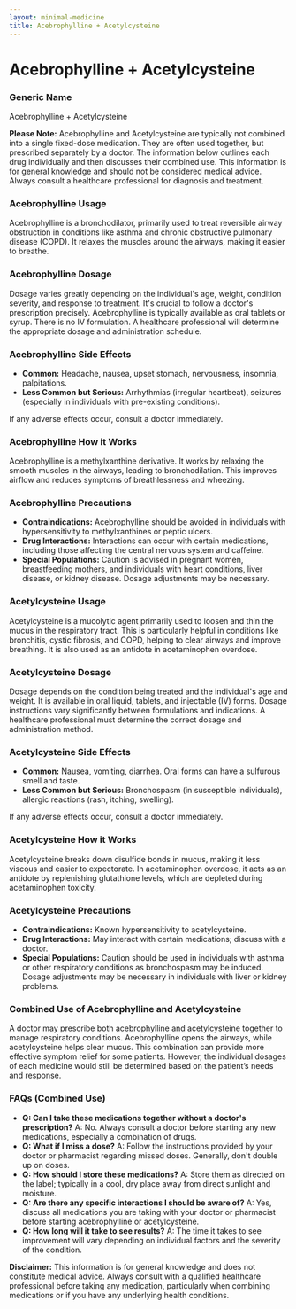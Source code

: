 ```yaml
---
layout: minimal-medicine
title: Acebrophylline + Acetylcysteine
---
```


# Acebrophylline + Acetylcysteine
### Generic Name
Acebrophylline + Acetylcysteine

**Please Note:**  Acebrophylline and Acetylcysteine are typically not combined into a single fixed-dose medication.  They are often used together, but prescribed separately by a doctor.  The information below outlines each drug individually and then discusses their combined use. This information is for general knowledge and should not be considered medical advice. Always consult a healthcare professional for diagnosis and treatment.


### Acebrophylline Usage

Acebrophylline is a bronchodilator, primarily used to treat reversible airway obstruction in conditions like asthma and chronic obstructive pulmonary disease (COPD). It relaxes the muscles around the airways, making it easier to breathe.

### Acebrophylline Dosage

Dosage varies greatly depending on the individual's age, weight, condition severity, and response to treatment.  It's crucial to follow a doctor's prescription precisely.  Acebrophylline is typically available as oral tablets or syrup.  There is no IV formulation.  A healthcare professional will determine the appropriate dosage and administration schedule.


### Acebrophylline Side Effects

* **Common:** Headache, nausea, upset stomach, nervousness, insomnia, palpitations.
* **Less Common but Serious:**  Arrhythmias (irregular heartbeat), seizures (especially in individuals with pre-existing conditions).

If any adverse effects occur, consult a doctor immediately.


### Acebrophylline How it Works

Acebrophylline is a methylxanthine derivative.  It works by relaxing the smooth muscles in the airways, leading to bronchodilation.  This improves airflow and reduces symptoms of breathlessness and wheezing.


### Acebrophylline Precautions

* **Contraindications:**  Acebrophylline should be avoided in individuals with hypersensitivity to methylxanthines or peptic ulcers.
* **Drug Interactions:**  Interactions can occur with certain medications, including those affecting the central nervous system and caffeine.
* **Special Populations:** Caution is advised in pregnant women, breastfeeding mothers, and individuals with heart conditions, liver disease, or kidney disease.  Dosage adjustments may be necessary.



### Acetylcysteine Usage

Acetylcysteine is a mucolytic agent primarily used to loosen and thin the mucus in the respiratory tract. This is particularly helpful in conditions like bronchitis, cystic fibrosis, and COPD, helping to clear airways and improve breathing.  It is also used as an antidote in acetaminophen overdose.


### Acetylcysteine Dosage

Dosage depends on the condition being treated and the individual's age and weight.  It is available in oral liquid, tablets, and injectable (IV) forms.  Dosage instructions vary significantly between formulations and indications.  A healthcare professional must determine the correct dosage and administration method.


### Acetylcysteine Side Effects

* **Common:** Nausea, vomiting, diarrhea.  Oral forms can have a sulfurous smell and taste.
* **Less Common but Serious:** Bronchospasm (in susceptible individuals), allergic reactions (rash, itching, swelling).


If any adverse effects occur, consult a doctor immediately.


### Acetylcysteine How it Works

Acetylcysteine breaks down disulfide bonds in mucus, making it less viscous and easier to expectorate.  In acetaminophen overdose, it acts as an antidote by replenishing glutathione levels, which are depleted during acetaminophen toxicity.


### Acetylcysteine Precautions

* **Contraindications:**  Known hypersensitivity to acetylcysteine.
* **Drug Interactions:** May interact with certain medications; discuss with a doctor.
* **Special Populations:**  Caution should be used in individuals with asthma or other respiratory conditions as bronchospasm may be induced.  Dosage adjustments may be necessary in individuals with liver or kidney problems.



### Combined Use of Acebrophylline and Acetylcysteine

A doctor may prescribe both acebrophylline and acetylcysteine together to manage respiratory conditions.  Acebrophylline opens the airways, while acetylcysteine helps clear mucus.  This combination can provide more effective symptom relief for some patients. However, the individual dosages of each medicine would still be determined based on the patient’s needs and response.


### FAQs (Combined Use)

* **Q: Can I take these medications together without a doctor's prescription?**  A: No.  Always consult a doctor before starting any new medications, especially a combination of drugs.
* **Q: What if I miss a dose?** A: Follow the instructions provided by your doctor or pharmacist regarding missed doses.  Generally, don't double up on doses.
* **Q: How should I store these medications?** A: Store them as directed on the label; typically in a cool, dry place away from direct sunlight and moisture.
* **Q:  Are there any specific interactions I should be aware of?** A:  Yes, discuss all medications you are taking with your doctor or pharmacist before starting acebrophylline or acetylcysteine.
* **Q: How long will it take to see results?** A: The time it takes to see improvement will vary depending on individual factors and the severity of the condition.



**Disclaimer:** This information is for general knowledge and does not constitute medical advice. Always consult with a qualified healthcare professional before taking any medication, particularly when combining medications or if you have any underlying health conditions.
